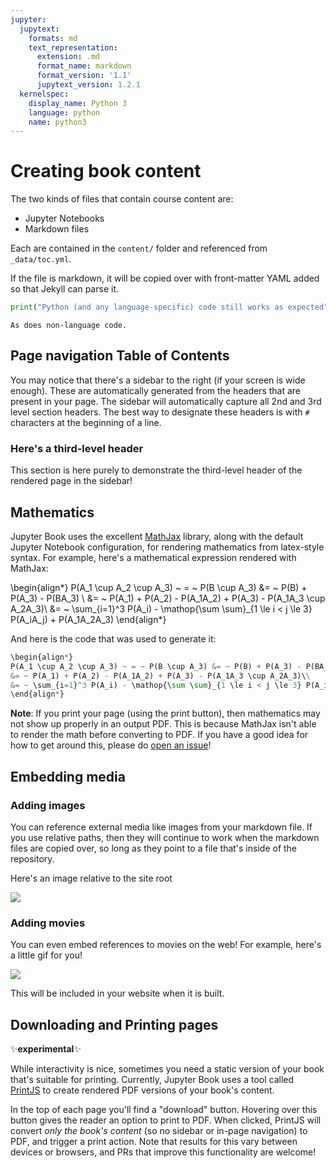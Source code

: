 ```yaml
---
jupyter:
  jupytext:
    formats: md
    text_representation:
      extension: .md
      format_name: markdown
      format_version: '1.1'
      jupytext_version: 1.2.1
  kernelspec:
    display_name: Python 3
    language: python
    name: python3
---
```


# Creating book content

The two kinds of files that contain course content are:

* Jupyter Notebooks
* Markdown files

Each are contained in the `content/` folder and referenced from `_data/toc.yml`.

If the file is markdown, it will be copied over with front-matter YAML added so
that Jekyll can parse it.

<!-- #region -->
```python
print("Python (and any language-specific) code still works as expected")
```

```
As does non-language code.
```
<!-- #endregion -->

## Page navigation Table of Contents

You may notice that there's a sidebar to the right (if your screen is wide enough).
These are automatically generated from the headers that are present in your page.
The sidebar will automatically capture all 2nd and 3rd level section headers.
The best way to designate these headers is with `#` characters at the beginning
of a line.

### Here's a third-level header

This section is here purely to demonstrate the third-level header of the
rendered page in the sidebar!

## Mathematics

Jupyter Book uses the excellent [MathJax](http://docs.mathjax.org/en/latest/) library,
along with the default Jupyter Notebook configuration, for rendering mathematics from
latex-style syntax. For example, here's a mathematical expression rendered with MathJax:

\begin{align*}
P(A_1 \cup A_2 \cup A_3) ~ = ~ P(B \cup A_3) &= ~ P(B) + P(A_3) - P(BA_3) \\
&= ~ P(A_1) + P(A_2) - P(A_1A_2) + P(A_3) - P(A_1A_3 \cup A_2A_3)\\
&= ~ \sum_{i=1}^3 P(A_i) - \mathop{\sum \sum}_{1 \le i < j \le 3} P(A_iA_j) + P(A_1A_2A_3)
\end{align*}

And here is the code that was used to generate it:

<!-- #region -->
```python
\begin{align*}
P(A_1 \cup A_2 \cup A_3) ~ = ~ P(B \cup A_3) &= ~ P(B) + P(A_3) - P(BA_3) \\
&= ~ P(A_1) + P(A_2) - P(A_1A_2) + P(A_3) - P(A_1A_3 \cup A_2A_3)\\
&= ~ \sum_{i=1}^3 P(A_i) - \mathop{\sum \sum}_{1 \le i < j \le 3} P(A_iA_j) + P(A_1A_2A_3)
\end{align*}
```
<!-- #endregion -->

<!-- #region {"tags": ["popout"]} -->
**Note**: If you print your page (using the print button), then mathematics may not show
up properly in an output PDF. This is because MathJax isn't able to render the math
before converting to PDF. If you have a good idea for how to get around this, please do
[open an issue](https://github.com/jupyter/jupyter-book/issues?q=is%3Aissue+is%3Aopen+sort%3Aupdated-desc)!
<!-- #endregion -->

## Embedding media

### Adding images

You can reference external media like images from your markdown file. If you use
relative paths, then they will continue to work when the markdown files are copied over,
so long as they point to a file that's inside of the repository.

Here's an image relative to the site root

![](../images/C-3PO_droid.png)

### Adding movies

You can even embed references to movies on the web! For example, here's a little gif for you!

![](https://media.giphy.com/media/yoJC2A59OCZHs1LXvW/giphy.gif)

This will be included in your website when it is built.

## Downloading and Printing pages

✨**experimental**✨

While interactivity is nice, sometimes you need a static version of your book
that's suitable for printing. Currently, Jupyter Book uses a tool called
[PrintJS](https://printjs.crabbly.com) to create rendered PDF versions of your
book's content.

In the top of each page you'll find a "download" button. Hovering over this button
gives the reader an option to print to PDF. When clicked, PrintJS will convert
*only the book's content* (so no sidebar or in-page navigation) to PDF, and trigger
a print action. Note that results for this vary between devices or browsers, and
PRs that improve this functionality are welcome!
